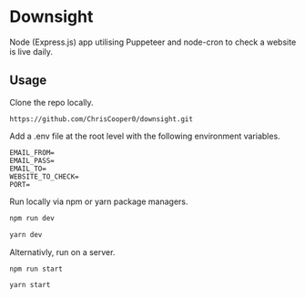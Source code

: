 # Downsight

Node (Express.js) app utilising Puppeteer and node-cron to check a website is live daily.

## Usage

Clone the repo locally.

```
https://github.com/ChrisCooper0/downsight.git
```

Add a .env file at the root level with the following environment variables.

```
EMAIL_FROM=
EMAIL_PASS=
EMAIL_TO=
WEBSITE_TO_CHECK=
PORT=
```

Run locally via npm or yarn package managers.

```bash
npm run dev
```

```bash
yarn dev
```

Alternativly, run on a server.

```bash
npm run start
```

```bash
yarn start
```
